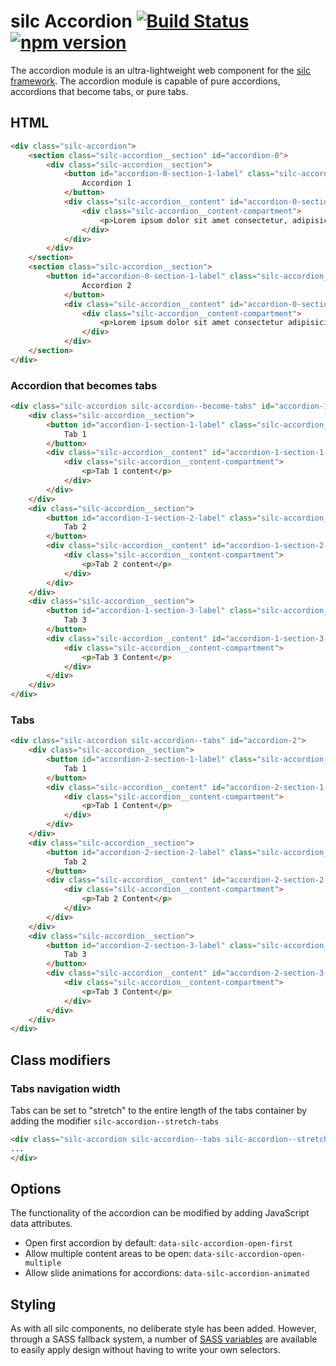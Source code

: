 # silc Accordion [![Build Status](https://travis-ci.org/nickrigby/silc-accordion.svg?branch=master)](https://travis-ci.org/nickrigby/silc-accordion) [![npm version](https://badge.fury.io/js/silc-accordion.svg)](https://badge.fury.io/js/silc-accordion)
The accordion module is an ultra-lightweight web component for the [silc framework](https://github.com/nickrigby/silc). The accordion module is capable of pure accordions, accordions that become tabs, or pure tabs.

## HTML
```html
<div class="silc-accordion">
    <section class="silc-accordion__section" id="accordion-0">
        <div class="silc-accordion__section">
            <button id="accordion-0-section-1-label" class="silc-accordion__label" aria-controls="accordion-0-section-1-content">
                Accordion 1
            </button>
            <div class="silc-accordion__content" id="accordion-0-section-1-content"  aria-labelled-by="accordion-0-section-1-label">
                <div class="silc-accordion__content-compartment">
                    <p>Lorem ipsum dolor sit amet consectetur, adipisicing elit. Quod perferendis architecto deserunt, et libero culpa obcaecati ab possimus laborum quibusdam, eum harum accusamus. Quisquam, facere suscipit hic maiores voluptatibus perspiciatis?</p>
                </div>
            </div>
        </div>
    </section>
    <section class="silc-accordion__section">
        <button id="accordion-0-section-1-label" class="silc-accordion__label" aria-controls="accordion-0-section-1-content">
                Accordion 2
            </button>
            <div class="silc-accordion__content" id="accordion-0-section-1-content"  aria-labelled-by="accordion-0-section-1-label">
                <div class="silc-accordion__content-compartment">
                    <p>Lorem ipsum dolor sit amet consectetur adipisicing elit. Harum, id inventore! Labore vel, mollitia quae cum quibusdam, dolore harum doloribus dicta adipisci iusto eligendi consectetur nam, impedit quia atque in.</p>
                </div>
            </div>
    </section>
</div>
```

### Accordion that becomes tabs
```html
<div class="silc-accordion silc-accordion--become-tabs" id="accordion-1" data-silc-accordion-animated>
    <div class="silc-accordion__section">
        <button id="accordion-1-section-1-label" class="silc-accordion__label" aria-controls="accordion-1-section-1-content">
            Tab 1
        </button>
        <div class="silc-accordion__content" id="accordion-1-section-1-content" aria-labelled-by="accordion-1-section-1-label">
            <div class="silc-accordion__content-compartment">
                <p>Tab 1 content</p>
            </div>
        </div>
    </div>
    <div class="silc-accordion__section">
        <button id="accordion-1-section-2-label" class="silc-accordion__label" aria-controls="accordion-1-section-2-content">
            Tab 2
        </button>
        <div class="silc-accordion__content" id="accordion-1-section-2-content" aria-labelled-by="accordion-1-section-2-label">
            <div class="silc-accordion__content-compartment">
                <p>Tab 2 content</p>
            </div>
        </div>
    </div>
    <div class="silc-accordion__section">
        <button id="accordion-1-section-3-label" class="silc-accordion__label" aria-controls="accordion-1-section-3-content">
            Tab 3
        </button>
        <div class="silc-accordion__content" id="accordion-1-section-3-content" aria-labelled-by="accordion-1-section-3-label">
            <div class="silc-accordion__content-compartment">
                <p>Tab 3 Content</p>
            </div>
        </div>
    </div>
</div>
```

### Tabs
```html
<div class="silc-accordion silc-accordion--tabs" id="accordion-2">
    <div class="silc-accordion__section">
        <button id="accordion-2-section-1-label" class="silc-accordion__label" aria-controls="accordion-2-section-1-content">
            Tab 1
        </button>
        <div class="silc-accordion__content" id="accordion-2-section-1-content" aria-labelled-by="accordion-2-section-1-label">
            <div class="silc-accordion__content-compartment">
                <p>Tab 1 Content</p>
            </div>
        </div>
    </div>
    <div class="silc-accordion__section">
        <button id="accordion-2-section-2-label" class="silc-accordion__label" aria-controls="accordion-2-section-2-content">
            Tab 2
        </button>
        <div class="silc-accordion__content" id="accordion-2-section-2-content" aria-labelled-by="accordion-2-section-2-label">
            <div class="silc-accordion__content-compartment">
                <p>Tab 2 Content</p>
            </div>
        </div>
    </div>
    <div class="silc-accordion__section">
        <button id="accordion-2-section-3-label" class="silc-accordion__label" aria-controls="accordion-2-section-3-content">
            Tab 3
        </button>
        <div class="silc-accordion__content" id="accordion-2-section-3-content" aria-labelled-by="accordion-2-section-3-label">
            <div class="silc-accordion__content-compartment">
                <p>Tab 3 Content</p>
            </div>
        </div>
    </div>
</div>
```

## Class modifiers

### Tabs navigation width
Tabs can be set to "stretch" to the entire length of the tabs container by adding the modifier `silc-accordion--stretch-tabs`

```html
<div class="silc-accordion silc-accordion--tabs silc-accordion--stretch-tabs">
...
</div>
```

## Options
The functionality of the accordion can be modified by adding JavaScript data attributes.

 - Open first accordion by default: `data-silc-accordion-open-first`
 - Allow multiple content areas to be open: `data-silc-accordion-open-multiple`
 - Allow slide animations for accordions: `data-silc-accordion-animated`

## Styling
As with all silc components, no deliberate style has been added. However, through a SASS fallback system, a number of [SASS variables](src/scss/_variables.scss) are available to easily apply design without having to write your own selectors.
